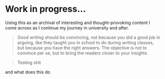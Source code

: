 # Work in progress...

Using this as an archival of interesting and thought-provoking content I come across as I continue my journey in university and after.

> Good writing should be convincing, not because you did a good job in arguing, like they taught you in school to do during writing classes, but because you have the right answers. The objective is not to convince per se, but to bring the readers closer to your insights.

> Testing shit

<div class="boxed">
and what does this do
</div>
